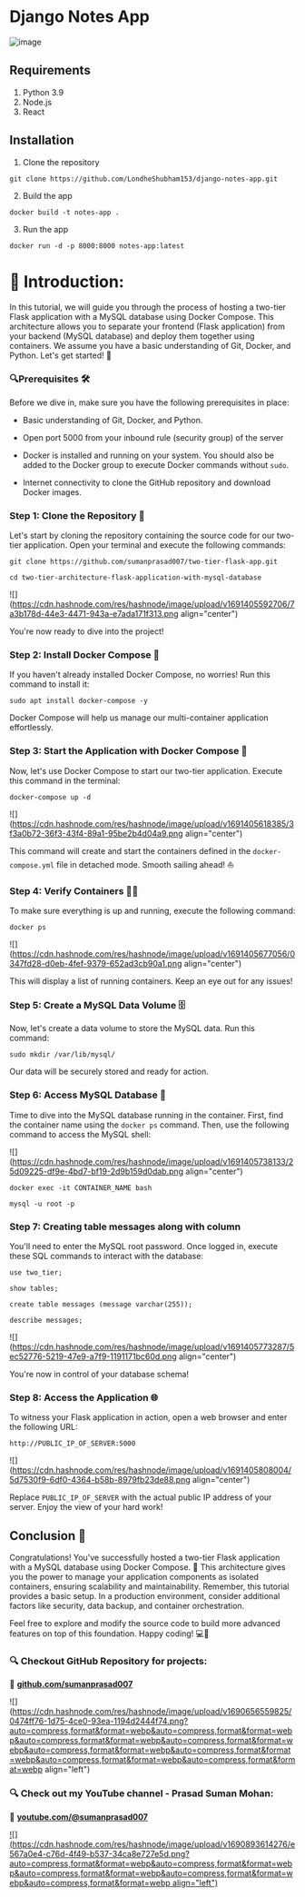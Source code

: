 # Django Notes App
![image](https://github.com/sumanprasad007/django-notes-app-with-database/assets/55047333/d682ac7e-e6cf-445c-832b-fe25c2a746eb)


## Requirements
1. Python 3.9
2. Node.js
3. React

## Installation
1. Clone the repository
```
git clone https://github.com/LondheShubham153/django-notes-app.git
```

2. Build the app
```
docker build -t notes-app .
```

3. Run the app
```
docker run -d -p 8000:8000 notes-app:latest
```

#


# **📍** Introduction:

In this tutorial, we will guide you through the process of hosting a two-tier Flask application with a MySQL database using Docker Compose. This architecture allows you to separate your frontend (Flask application) from your backend (MySQL database) and deploy them together using containers. We assume you have a basic understanding of Git, Docker, and Python. Let's get started! 🚀

### **🔍Prerequisites 🛠️**

Before we dive in, make sure you have the following prerequisites in place:

* Basic understanding of Git, Docker, and Python.
    
* Open port 5000 from your inbound rule (security group) of the server
    
* Docker is installed and running on your system. You should also be added to the Docker group to execute Docker commands without `sudo`.
    
* Internet connectivity to clone the GitHub repository and download Docker images.
    

### **Step 1: Clone the Repository 📂**

Let's start by cloning the repository containing the source code for our two-tier application. Open your terminal and execute the following commands:

```plaintext
git clone https://github.com/sumanprasad007/two-tier-flask-app.git

cd two-tier-architecture-flask-application-with-mysql-database
```

![](https://cdn.hashnode.com/res/hashnode/image/upload/v1691405592706/7a3b178d-44e3-4471-943a-e7ada171f313.png align="center")

You're now ready to dive into the project!

### **Step 2: Install Docker Compose 🐋**

If you haven't already installed Docker Compose, no worries! Run this command to install it:

```plaintext
sudo apt install docker-compose -y
```

Docker Compose will help us manage our multi-container application effortlessly.

### **Step 3: Start the Application with Docker Compose 🚢**

Now, let's use Docker Compose to start our two-tier application. Execute this command in the terminal:

```plaintext
docker-compose up -d
```

![](https://cdn.hashnode.com/res/hashnode/image/upload/v1691405618385/3f3a0b72-36f3-43f4-89a1-95be2b4d04a9.png align="center")

This command will create and start the containers defined in the `docker-compose.yml` file in detached mode. Smooth sailing ahead! ⛵

### **Step 4: Verify Containers 🕵️‍♂️**

To make sure everything is up and running, execute the following command:

```plaintext
docker ps
```

![](https://cdn.hashnode.com/res/hashnode/image/upload/v1691405677056/0347fd28-d0eb-4fef-9379-652ad3cb90a1.png align="center")

This will display a list of running containers. Keep an eye out for any issues!

### **Step 5: Create a MySQL Data Volume 🗄️**

Now, let's create a data volume to store the MySQL data. Run this command:

```plaintext
sudo mkdir /var/lib/mysql/
```

Our data will be securely stored and ready for action.

### **Step 6: Access MySQL Database 💾**

Time to dive into the MySQL database running in the container. First, find the container name using the `docker ps` command. Then, use the following command to access the MySQL shell:

![](https://cdn.hashnode.com/res/hashnode/image/upload/v1691405738133/25d09225-df9e-4bd7-bf19-2d9b159d0dab.png align="center")

```plaintext
docker exec -it CONTAINER_NAME bash 

mysql -u root -p
```

### **Step 7: Creating table messages along with column**

You'll need to enter the MySQL root password. Once logged in, execute these SQL commands to interact with the database:

```plaintext
use two_tier;

show tables;

create table messages (message varchar(255));

describe messages;
```

![](https://cdn.hashnode.com/res/hashnode/image/upload/v1691405773287/5ec52776-5219-47e9-a7f9-1191171bc60d.png align="center")

You're now in control of your database schema!

### **Step 8: Access the Application 🌐**

To witness your Flask application in action, open a web browser and enter the following URL:

```plaintext
http://PUBLIC_IP_OF_SERVER:5000
```

![](https://cdn.hashnode.com/res/hashnode/image/upload/v1691405808004/5d7530f9-6df0-4364-b58b-8979fb23de88.png align="center")

Replace `PUBLIC_IP_OF_SERVER` with the actual public IP address of your server. Enjoy the view of your hard work!

## **Conclusion 🎉**

Congratulations! You've successfully hosted a two-tier Flask application with a MySQL database using Docker Compose. 🎈 This architecture gives you the power to manage your application components as isolated containers, ensuring scalability and maintainability. Remember, this tutorial provides a basic setup. In a production environment, consider additional factors like security, data backup, and container orchestration.

Feel free to explore and modify the source code to build more advanced features on top of this foundation. Happy coding! 💻🌟

### **🔍 Checkout GitHub Repository for projects:**

**🔗** [**github.com/sumanprasad007**](http://github.com/sumanprasad007)

![](https://cdn.hashnode.com/res/hashnode/image/upload/v1690656559825/0474ff76-1d75-4ce0-93ea-1194d2444f74.png?auto=compress,format&format=webp&auto=compress,format&format=webp&auto=compress,format&format=webp&auto=compress,format&format=webp&auto=compress,format&format=webp&auto=compress,format&format=webp&auto=compress,format&format=webp&auto=compress,format&format=webp align="left")

### **🔍 Check out my YouTube channel - Prasad Suman Mohan:**

🔗 [**youtube.com/@sumanprasad007**](http://youtube.com/@sumanprasad007)

[![](https://cdn.hashnode.com/res/hashnode/image/upload/v1690893614276/e567a0e4-c76d-4f49-b537-34ca8e727e5d.png?auto=compress,format&format=webp&auto=compress,format&format=webp&auto=compress,format&format=webp&auto=compress,format&format=webp&auto=compress,format&format=webp align="left")](https://www.youtube.com/@sumanprasad007)


